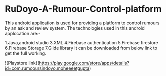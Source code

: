 # RuDoyo-A-Rumour-Control-platform
This android application is  used for providing a platform to control rumours by an ask and review system.
The technologies used in this  android applocation are:-

1.Java,android studio
3.XML
4.Firebase authentication
5.Firebase firestore
6.Firebase Storage
7.Glide library
It can  be downloaded  from below link to get the full working.

!{Playstore link}(https://play.google.com/store/apps/details?id=com.rumooursindoyo.moheeeetgupta)
